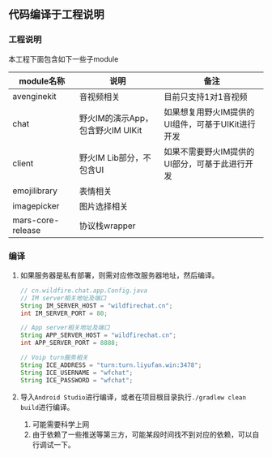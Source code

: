 ## 代码编译于工程说明

###	工程说明

本工程下面包含如下一些子module

| module名称        | 说明                              | 备注                                              |
| ----------------- | --------------------------------- | ------------------------------------------------- |
| avenginekit       | 音视频相关                        | 目前只支持1对1音视频                              |
| chat              | 野火IM的演示App，包含野火IM UIKit | 如果想复用野火IM提供的UI组件，可基于UIKit进行开发 |
| client            | 野火IM Lib部分，不包含UI          | 如果不需要野火IM提供的UI部分，可基于此进行开发    |
| emojilibrary      | 表情相关                          |                                                   |
| imagepicker       | 图片选择相关                      |                                                   |
| mars-core-release | 协议栈wrapper                     |                                                   |



### 编译

1. 如果服务器是私有部署，则需对应修改服务器地址，然后编译。

   ```java
   // cn.wildfire.chat.app.Config.java
   // IM server相关地址及端口
   String IM_SERVER_HOST = "wildfirechat.cn"; 
   int IM_SERVER_PORT = 80;
   
   // App server相关地址及端口
   String APP_SERVER_HOST = "wildfirechat.cn";
   int APP_SERVER_PORT = 8888;
   
   // Voip turn服务相关
   String ICE_ADDRESS = "turn:turn.liyufan.win:3478";
   String ICE_USERNAME = "wfchat";
   String ICE_PASSWORD = "wfchat";
   ```

2. 导入```Android Studio```进行编译，或者在项目根目录执行```./gradlew clean build```进行编译。

   1. 可能需要科学上网
   2. 由于依赖了一些推送等第三方，可能某段时间找不到对应的依赖，可以自行调试一下。

   